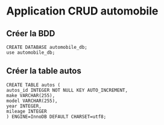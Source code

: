 # Application CRUD automobile

## Créer la BDD

```
CREATE DATABASE automobile_db;
use automobile_db;
```

## Créer la table autos

```
CREATE TABLE autos (
autos_id INTEGER NOT NULL KEY AUTO_INCREMENT,
make VARCHAR(255),
model VARCHAR(255),
year INTEGER,
mileage INTEGER
) ENGINE=InnoDB DEFAULT CHARSET=utf8;
```
